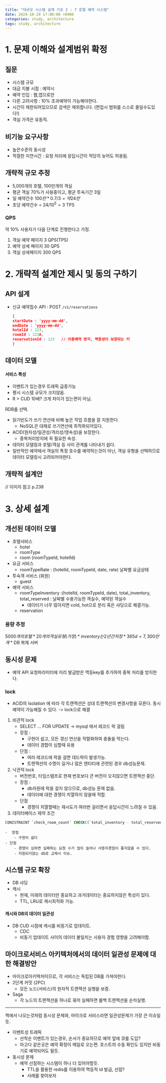 ```yaml
---
title: "대규모 시스템 설계 기초 2 : 7 호텔 예약 시스템"
date: 2024-10-29 17:00:00 +0900
categories: study, architecture
tags: study, architecture
---
```



# 1. 문제 이해와 설계범위 확정
## 질문
- 시스템 규모
- 대금 지불 시점 : 예약시
- 예약 인입 : 웹,앱으로만
- 다른 고려사항 : 10% 초과예약이 가능해야한다.
- 시간이 제한되어있으므로 검색은 제외합니다. (면접시 범위를 스스로 줄일수도있다!)
- 객실 가격은 유동적.

## 비기능 요구사항
- 높은수준의 동시성 
- 적절한 지연시간 : 요청 처리에 응답시간이 적당히 늦어도 허용됨.

## 개략적 규모 추정
- 5,000개의 호텔, 100만개의 객실
- 평균 객실 70%가 사용중이고, 평균 투숙기간 3일
- 일 예약건수 $100만 * 0.7 / 3 = 약 24만$
- 초당 예약건수 = $24/ 10^5 = 3$ TPS

### QPS
약 10% 사용자가 다음 단계로 진행한다고 가정.
1. 객실 예약 페이지 3 QPS(TPS)
2. 예약 상세 페이지 30 QPS
3. 객실 상세페이지 300 QPS

# 2. 개략적 설계안 제시 및 동의 구하기
## API 설계
- 신규 예약접수 API : POST `/v1/reservations`
	```json
	{
	startDate : 'yyyy-mm-dd',
	endDate : 'yyyy-mm-dd',
	hotelId : 123,
	roomId : 123A,
	reservationId : 123   // 이중예약 방지, 멱등성이 보장되는 키
	}
	```

## 데이터 모델
#### 서비스 특성
- 이벤트가 있는경우 트래픽 급증가능
- 평시 시스템 규모가 크지않음.
- R > CUD 10배? 크게 차이가 있는편이 아님.

RDB를 선택.
- 읽기빈도가 쓰기 연산에 비해 높은 작업 흐름을 잘 지원한다.
	- NoSQL은 대체로 쓰기연산에 최적화되어있다.
- ACID(원자성/일관성/격리성/영속성)을 보장한다.
	- 중복처리방지에 꼭 필요한 속성.
- 데이터 모델링과 호텔/객실 등 사이 관계를 나타내기 쉽다.
- 일반적인 예약에서 객실의 특정 호수를 예약하는것이 아닌, 객실 유형을 선택하므로 데이터 모델링시 고려되어야한다.

## 개략적 설계안
// 이미지 참고 p.238

# 3. 상세 설계
## 개선된 데이터 모델
- 호텔서비스
	- hotel
	- roomType
	- room (roomTypeId, hotelId)
- 요금 서비스
	- roomTypeRate : (hotelId, roomTypeId, date, rate) 날짜별 요금상태
- 투숙객 서비스 (회원)
	- guest
- 예약 서비스
	- roomTypeInventory :(hotelId, roomTypeId, date), total_inventory, total_reserved : 날짜별 수용가능한 객실수, 예약된 객실수
		- 데이터가 너무 많아지면 cold, hot으로 분리 혹은 샤딩으로 해결가능.
	- reservation 

### 용량 추정
$5000개의 호텔 * 20개의 객실유형(가정) * inventory는 2년간 저장 * 365d = 7,300만개$ * DB 복제 서버

## 동시성 문제
- 예약 API 요청파라미터에 미리 발급받은 멱등key를 추가하여 중복 처리를 방지한다.

### lock
- ACID의 Isolation 에 따라 각 트랜잭션은 상대 트랜잭션의 변경사항을 모른다. 동시 예약이 가능해질 수 있다. -> lock으로 해결
1. 비관적 lock
	- SELECT ... FOR UPDATE -> mysql 에서 레코드 락 걸림
	- 장점 :
		- 구현이 쉽고, 모든 갱신 연산을 직렬화하여 충돌을 막는다.
		- 데이터 경합이 심할때 유용
	- 단점 :
		- 여러 레코드에 락을 걸면 데드락이 발생가능.
		- 트랜잭션의 수명이 길거나 많은 엔티티에 관련된 경우 db성능문제.
1. 낙관적 lock
	- 버전번호, 타임스탬프로 현재 번호보다 큰 버전이 오지않으면 트랜잭션 중단.
	- 장점 :
		- db자원에 락을 걸지 않으므로, db성능 문제 없음.
		- 데이터에 대한 경쟁이 치열하지 않을때 적합. 
	- 단점
		- 경쟁이 치열할때는 재시도가 여러번 걸리면서 응답시간이 느려질 수 있음.
3. 데이터베이스 제약 조건
```sql
CONISTRAINT `check_room_count` CHECK((`total_inventory - total_reserved` >= 0))
```
	-  장점
		- 구현이 쉽다
	- 단점
		- 경쟁이 심하면 실패하는 요청 수가 많이 늘어나 사용자경험이 좋지않을 수 있다.
		- 지원되지않는 db로 교체시 이슈.
	
## 시스템 규모 확장
- DB 샤딩
- 캐시
	- 현재, 미래의 데이터만 중요하고 과거데이터는 중요하지않은 특성이 있다.
	- TTL, LRU로 캐시최적화 가능.

#### 캐시와 DB의 데이터 일관성
- DB CUD 시점에 캐시를 비동기로 업데이트.
	- CDC
	- 비동기 업데이트 사이의 데이터 불일치는 사용자 경험 영향을 고려해야함.

## 마이크로서비스 아키텍처에서의 데이터 일관성 문제에 대한 해결방안
- 마이크로아키텍처이므로, 각 서비스는 독립된 DB를 가져야한다.
- 2단계 커밋 (2PC)
	- 모든 노드(서비스)의 원자적 트랜잭션 실행을 보증.
- Saga
	- 각 노드의 트랜잭션을 하나로 묶어 실패하면 롤백 트랜잭션을 순차실행.


---- 
책에서 나오는것처럼 동시성 문제와, 마이크로 서비스라면 일관성문제가 가장 큰 이슈일듯.
- 이벤트성 트래픽
    - 선착순 이벤트가 있는경우, 순서가 중요하므로 예약 앞에 큐를 도입?
    - 아고다 같은곳은 예약 확정이 메일로 오는편. 호스트의 수동 확인도 있지만 비동기로 예약되어도 될듯.
- 동시성 문제
    - 예약 선점하는 시스템이 하나 더 있어야할듯.
        - TTL을 활용한 redis를 이용하여 멱등적 id 발급, 선점?
        - 사례를 찾아보자
